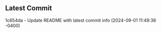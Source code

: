 
## Latest Commit
1c654da - Update README with latest commit info (2024-09-01 11:49:36 -0400) <Yunxi-Zhou>
